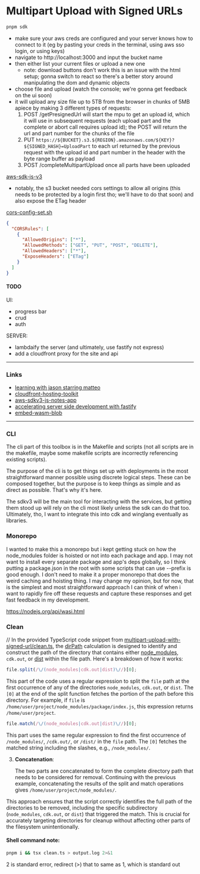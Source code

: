 # Multipart Upload with Signed URLs

```sh
pnpm sdk
```

- make sure your aws creds are configured and your server knows how to connect to it (eg by pasting your creds in the terminal, using aws sso login, or using keys)
- navigate to http://localhost:3000 and input the bucket name
- then either list your current files or upload a new one
  - note: download buttons don't work this is an issue with the html setup; gonna switch to react so there's a better story around manipulating the dom and dynamic objects
- choose file and upload (watch the console; we're gonna get feedback on the ui soon)
- it will upload any size file up to 5TB from the browser in chunks of 5MB apiece by making 3 different types of requests:
  1. POST /getPresignedUrl will start the mpu to get an upload id, which it will use in subsequent requests (each upload part and the complete or abort call requires upload id); the POST will return the url and part number for the chunks of the file
  2. PUT `https://${BUCKET}.s3.${REGION}.amazonaws.com/${KEY}?${SIGNED_HASH}=UploadPart` to each url returned by the previous request with the upload id and part number in the header with the byte range buffer as payload
  3. POST /completeMultipartUpload once all parts have been uploaded

[aws-sdk-js-v3](https://github.com/aws/aws-sdk-js-v3/tree/main)

- notably, the s3 bucket needed cors settings to allow all origins (this needs to be protected by a login first tho; we'll have to do that soon) and also expose the ETag header

[cors-config-set.sh](scripts/s3/cors-config-set.sh)

```json
{
  "CORSRules": [
    {
      "AllowedOrigins": ["*"],
      "AllowedMethods": ["GET", "PUT", "POST", "DELETE"],
      "AllowedHeaders": ["*"],
      "ExposeHeaders": ["ETag"]
    }
  ]
}
```

#### TODO

UI:

- progress bar
- crud
- auth

SERVER:

- lambdaify the server (and ultimately, use fastify not express)
- add a cloudfront proxy for the site and api

---

### Links

- [learning with jason starring matteo](https://www.youtube.com/watch?v=evCnOaVaOTo)
- [cloudfront-hosting-toolkit](https://blog.awsfundamentals.com/cloudfront-hosting-toolkit?utm_source=pocket_shared)
- [aws-sdkv3-js-notes-app](https://github.com/aws-samples/aws-sdk-js-notes-app)
- [accelerating server side development with fastify](https://read.amazon.com/?asin=B0B2PR8RQY&ref_=kwl_kr_iv_rec_16)
- [embed-wasm-blob](https://webreflection.medium.com/how-to-embed-your-wasm-blob-c29692119039)

---

### CLI

The cli part of this toolbox is in the Makefile and scripts (not all scripts are in the makefile, maybe some makefile scripts are incorrectly referencing existing scripts).

The purpose of the cli is to get things set up with deployments in the most straightforward manner possible using discrete logical steps. These can be composed together, but the purpose is to keep things as simple and as direct as possible. That's why it's here.

The sdkv3 will be the main tool for interacting with the services, but getting them stood up will rely on the cli most likely unless the sdk can do that too. Ultimately, tho, I want to integrate this into cdk and winglang eventually as libraries.

### Monorepo

I wanted to make this a monorepo but i kept getting stuck on how the node_modules folder is hoisted or not into each package and app. I may not want to install every separate package and app's deps globally, so I think putting a package.json in the root with some scripts that can use --prefix is good enough. I don't need to make it a proper monorepo that does the weird caching and hoisting thing. I may change my opinion, but for now, that is the simplest and most straightforward approach I can think of when i want to rapidly fire off these requests and capture these responses and get fast feedback in my development.

https://nodejs.org/api/wasi.html

### Clean

// In the provided TypeScript code snippet from [multipart-upload-with-signed-url/clean.ts](file:///Users/bro/codes/fastify/multipart-upload-with-signed-url/clean.ts#1%2C1-1%2C1), the [dirPath](file:///Users/bro/codes/fastify/multipart-upload-with-signed-url/clean.ts#17%2C15-17%2C15) calculation is designed to identify and construct the path of the directory that contains either [node_modules](file:///Users/bro/codes/fastify/multipart-upload-with-signed-url/clean.ts#10%2C23-10%2C23), `cdk.out`, or [dist](file:///Users/bro/codes/fastify/multipart-upload-with-signed-url/clean.ts#12%2C23-12%2C23) within the file path. Here's a breakdown of how it works:

```typescript
file.split(/\/(node_modules|cdk.out|dist)\//)[0];
```

This part of the code uses a regular expression to split the `file` path at the first occurrence of any of the directories `node_modules`, `cdk.out`, or `dist`. The `[0]` at the end of the split function fetches the portion of the path before this directory. For example, if `file` is `/home/user/project/node_modules/package/index.js`, this expression returns `/home/user/project`.

```typescript
file.match(/\/(node_modules|cdk.out|dist)\//)[0];
```

This part uses the same regular expression to find the first occurrence of `/node_modules/`, `/cdk.out/`, or `/dist/` in the `file` path. The `[0]` fetches the matched string including the slashes, e.g., `/node_modules/`.

3. **Concatenation**:

   The two parts are concatenated to form the complete directory path that needs to be considered for removal. Continuing with the previous example, concatenating the results of the split and match operations gives `/home/user/project/node_modules/`.

This approach ensures that the script correctly identifies the full path of the directories to be removed, including the specific subdirectory (`node_modules`, `cdk.out`, or `dist`) that triggered the match. This is crucial for accurately targeting directories for cleanup without affecting other parts of the filesystem unintentionally.

#### Shell command note:

```sh
pnpm i && tsx clean.ts > output.log 2>&1
```

2 is standard error, redirect (>) that to same as 1, which is standard out
